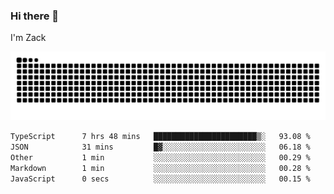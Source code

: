 ### Hi there 👋
I'm Zack

![](https://raw.githubusercontent.com/z4cki/z4cki/refs/heads/output/github-contribution-grid-snake.svg)
<!--START_SECTION:waka-->

```txt
TypeScript      7 hrs 48 mins   ███████████████████████▒░   93.08 %
JSON            31 mins         █▓░░░░░░░░░░░░░░░░░░░░░░░   06.18 %
Other           1 min           ░░░░░░░░░░░░░░░░░░░░░░░░░   00.29 %
Markdown        1 min           ░░░░░░░░░░░░░░░░░░░░░░░░░   00.28 %
JavaScript      0 secs          ░░░░░░░░░░░░░░░░░░░░░░░░░   00.15 %
```

<!--END_SECTION:waka-->
